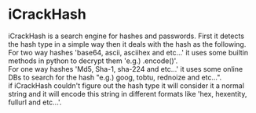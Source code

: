 iCrackHash
==========

iCrackHash is a search engine for hashes and passwords. First it detects the hash type in a simple way then it deals with the hash as the following.  
For two way hashes 'base64, ascii, asciihex and etc...' it uses some builtin methods in python to decrypt them 'e.g.) .encode()'.  
For one way hashes 'Md5, Sha-1, sha-224 and etc...' it  uses some online DBs to search for the hash "e.g.) goog, tobtu, rednoize and etc...".  
if iCrackHash couldn't figure out the hash type it will consider it a normal string and it will encode this string in different formats like 'hex, hexentity, fullurl and etc...'.